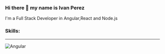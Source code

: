 ### Hi there 👋 my name is Ivan Perez

I'm a Full Stack Developer in Angular,React and Node.js

### Skills: ###
* * ** * ** * ** * *
![Angular](https://img.shields.io/badge/?style=for-the-badge&logo=appveyo)
